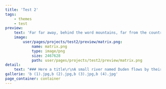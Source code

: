 ```yaml
---
title: 'Test 2'
tags:
    - themes
    - test
preview:
    text: 'Far far away, behind the word mountains, far from the countries Vokalia and Consonantia, there live the blind texts. Separated they live in Bookmarksgrove right at the coast of the Semantics, a large language ocean.'
    image:
        user/pages/projects/test2/preview/matrix.png:
            name: matrix.png
            type: image/png
            size: 2467628
            path: user/pages/projects/test2/preview/matrix.png
detail:
    text: "### Here a title\r\nA small river named Duden flows by their place and supplies it with the necessary regelialia. It is a paradisematic country, in which roasted parts of sentences fly into your mouth. Even the all-powerful Pointing has no control about the blind texts it is an almost unorthographic life One day however a small line of blind text by the name of Lorem Ipsum decided to leave for the far World of Grammar. \r\n\r\nThe Big Oxmox advised her not to do so, because there were thousands of bad Commas, wild Question Marks and devious Semikoli, but the Little Blind Text didn’t listen. She packed her seven versalia, put her initial into the belt and made herself on the way. When she reached the first hills of the Italic Mountains, she had a last view back on the skyline of her hometown Bookmarksgrove, the headline of Alphabet Village and the subline of her own road, the Line Lane. \r\n\r\n>This is a blockquote.\r\n>Pityful a rethoric question ran over her cheek, then"
gallerie: 'b (1).jpg,b (2).jpg,b (3).jpg,b (4).jpg'
page_container: container
---
```



